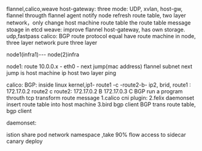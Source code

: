 flannel,calico,weave
host-gateway: three mode: UDP, xvlan, host-gw,  flannel througth flannel agent notify node refresh route table, two layer network，only change host machine route table
the route table message stoage in etcd
weave: improve flannel host-gateway, has own storage. udp,fastpass
calico: BGP route protocol equal have route machine in node, three layer network
pure three layer

node1(infra1)--- node(2)infra

node1: route
10.0.0.x  - eth0 -  next jump(mac address)
flannel subnet next jump is host machine ip
host two layer ping

calico: BGP: inside linux kernel,ip1- route1 -c -route2-b- ip2, brid,
route1 :
172.17.0.2 route2 c
route2:
172.17.0.2 B
172.17.0.3 C
BGP run a program throuth tcp transform route message
1.calico cni plugin:
2.felix daemonset  insert route table into host machine
3.bird bgp client
BGP trans route table, bgp client

daemonset:

istion share pod network namespace ,take 90% flow access to sidecar canary deploy